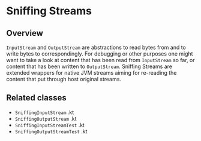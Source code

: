 # Sniffing Streams

## Overview
`InputStream` and `OutputStream` are abstractions to read bytes from and to write bytes to correspondingly.
For debugging or other purposes one might want to take a look at content that has been read from `InputStream` so far, or content that has been written to `OutputStream`.
Sniffing Streams are extended wrappers for native JVM streams aiming for re-reading the content that put through host original streams.

## Related classes
- `SniffingInputStream` .kt
- `SniffingOutputStream` .kt
- `SniffingInputStreamTest` .kt
- `SniffingOutputStreamTest` .kt  